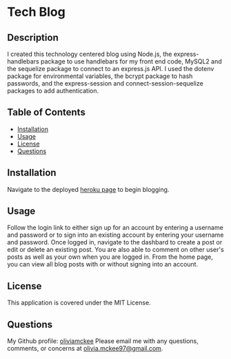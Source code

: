 # Tech Blog

## Description

I created this technology centered blog using Node.js, the express-handlebars package to use handlebars for my front end code, MySQL2 and the sequelize package to connect to an express.js API. I used the dotenv package for environmental variables, the bcrypt package to hash passwords, and the express-session and connect-session-sequelize packages to add authentication.

## Table of Contents

- [Installation](#installation)
- [Usage](#usage)
- [License](#license)
- [Questions](#questions)

## Installation

Navigate to the deployed [heroku page](https://limitless-meadow-47462.herokuapp.com/) to begin blogging.

## Usage

Follow the login link to either sign up for an account by entering a username and password or to sign into an existing account by entering your username and password. Once logged in, navigate to the dashbard to create a post or edit or delete an existing post. You are also able to comment on other user's posts as well as your own when you are logged in. From the home page, you can view all blog posts with or without signing into an account.

## License

This application is covered under the MIT License.

## Questions

My Github profile: [oliviamckee](https://github.com/oliviamckee)
Please email me with any questions, comments, or concerns at olivia.mckee97@gmail.com.
